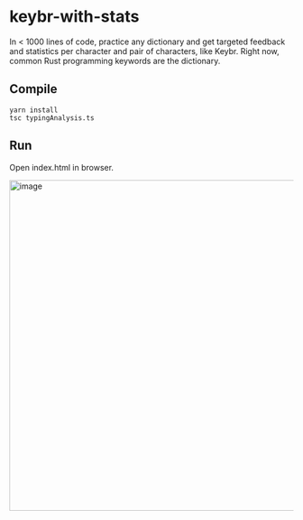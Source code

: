 # keybr-with-stats
In &lt; 1000 lines of code, practice any dictionary and get targeted feedback and statistics per character and pair of characters, like Keybr. Right now, common Rust programming keywords are the dictionary.

## Compile
```
yarn install
tsc typingAnalysis.ts
```

## Run
Open index.html in browser.

<img width="586" alt="image" src="https://github.com/Divide-By-0/keybr-with-stats/assets/4804438/ad518ed6-67ba-4452-b598-ca3fd2df3ec6">
